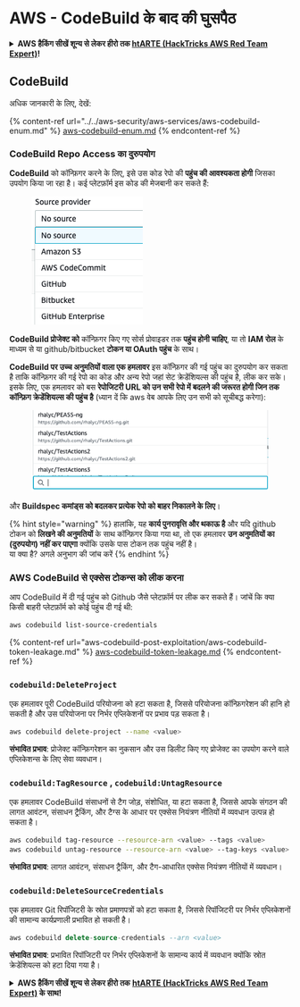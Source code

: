 # AWS - CodeBuild के बाद की घुसपैठ

<details>

<summary><strong> AWS हैकिंग सीखें शून्य से लेकर हीरो तक </strong> <a href="https://training.hacktricks.xyz/courses/arte"><strong>htARTE (HackTricks AWS Red Team Expert)</strong></a><strong>!</strong></summary>

HackTricks का समर्थन करने के अन्य तरीके:

* यदि आप चाहते हैं कि आपकी **कंपनी का विज्ञापन HackTricks में दिखाई दे** या **HackTricks को PDF में डाउनलोड करें**, तो [**सब्सक्रिप्शन प्लान्स**](https://github.com/sponsors/carlospolop) देखें!
* [**आधिकारिक PEASS & HackTricks स्वैग**](https://peass.creator-spring.com) प्राप्त करें
* [**The PEASS Family**](https://opensea.io/collection/the-peass-family) की खोज करें, हमारा एक्सक्लूसिव [**NFTs**](https://opensea.io/collection/the-peass-family) का संग्रह
* 💬 [**Discord group**](https://discord.gg/hRep4RUj7f) में **शामिल हों** या [**telegram group**](https://t.me/peass) में या **Twitter** पर 🐦 [**@carlospolopm**](https://twitter.com/carlospolopm) को **फॉलो करें**.
* **HackTricks** और [**HackTricks Cloud**](https://github.com/carlospolop/hacktricks-cloud) github repos में PRs सबमिट करके अपनी हैकिंग ट्रिक्स शेयर करें.

</details>

## CodeBuild

अधिक जानकारी के लिए, देखें:

{% content-ref url="../../aws-security/aws-services/aws-codebuild-enum.md" %}
[aws-codebuild-enum.md](../../aws-security/aws-services/aws-codebuild-enum.md)
{% endcontent-ref %}

### CodeBuild Repo Access का दुरुपयोग

**CodeBuild** को कॉन्फ़िगर करने के लिए, इसे उस कोड रेपो की **पहुंच की आवश्यकता होगी** जिसका उपयोग किया जा रहा है। कई प्लेटफ़ॉर्म इस कोड की मेजबानी कर सकते हैं:

<figure><img src="../../../.gitbook/assets/image (3) (5).png" alt=""><figcaption></figcaption></figure>

**CodeBuild प्रोजेक्ट को** कॉन्फ़िगर किए गए सोर्स प्रोवाइडर तक **पहुंच होनी चाहिए**, या तो **IAM रोल** के माध्यम से या github/bitbucket **टोकन या OAuth पहुंच** के साथ।

**CodeBuild पर उच्च अनुमतियों वाला एक हमलावर** इस कॉन्फ़िगर की गई पहुंच का दुरुपयोग कर सकता है ताकि कॉन्फ़िगर की गई रेपो का कोड और अन्य रेपो जहां सेट क्रेडेंशियल्स की पहुंच है, लीक कर सके।\
इसके लिए, एक हमलावर को बस **रेपोजिटरी URL को उन सभी रेपो में बदलने की जरूरत होगी जिन तक कॉन्फ़िग क्रेडेंशियल्स की पहुंच है** (ध्यान दें कि aws वेब आपके लिए उन सभी को सूचीबद्ध करेगा):

<figure><img src="../../../.gitbook/assets/image (11) (1).png" alt=""><figcaption></figcaption></figure>

और **Buildspec कमांड्स को बदलकर प्रत्येक रेपो को बाहर निकालने के लिए**।

{% hint style="warning" %}
हालांकि, यह **कार्य पुनरावृत्ति और थकाऊ है** और यदि github टोकन को **लिखने की अनुमतियों** के साथ कॉन्फ़िगर किया गया था, तो एक हमलावर **उन अनुमतियों का (दुरुपयोग) नहीं कर पाएगा** क्योंकि उसके पास टोकन तक पहुंच नहीं है।\
या क्या है? अगले अनुभाग की जांच करें
{% endhint %}

### AWS CodeBuild से एक्सेस टोकन्स को लीक करना

आप CodeBuild में दी गई पहुंच को Github जैसे प्लेटफ़ॉर्म पर लीक कर सकते हैं। जांचें कि क्या किसी बाहरी प्लेटफ़ॉर्म को कोई पहुंच दी गई थी:
```bash
aws codebuild list-source-credentials
```
{% content-ref url="aws-codebuild-post-exploitation/aws-codebuild-token-leakage.md" %}
[aws-codebuild-token-leakage.md](aws-codebuild-post-exploitation/aws-codebuild-token-leakage.md)
{% endcontent-ref %}

### `codebuild:DeleteProject`

एक हमलावर पूरी CodeBuild परियोजना को हटा सकता है, जिससे परियोजना कॉन्फ़िगरेशन की हानि हो सकती है और उस परियोजना पर निर्भर एप्लिकेशनों पर प्रभाव पड़ सकता है।
```bash
aws codebuild delete-project --name <value>
```
**संभावित प्रभाव**: प्रोजेक्ट कॉन्फ़िगरेशन का नुकसान और उस डिलीट किए गए प्रोजेक्ट का उपयोग करने वाले एप्लिकेशन्स के लिए सेवा व्यवधान।

### `codebuild:TagResource` , `codebuild:UntagResource`

एक हमलावर CodeBuild संसाधनों से टैग जोड़, संशोधित, या हटा सकता है, जिससे आपके संगठन की लागत आवंटन, संसाधन ट्रैकिंग, और टैग्स के आधार पर एक्सेस नियंत्रण नीतियों में व्यवधान उत्पन्न हो सकता है।
```bash
aws codebuild tag-resource --resource-arn <value> --tags <value>
aws codebuild untag-resource --resource-arn <value> --tag-keys <value>
```
**संभावित प्रभाव**: लागत आवंटन, संसाधन ट्रैकिंग, और टैग-आधारित एक्सेस नियंत्रण नीतियों में व्यवधान।

### `codebuild:DeleteSourceCredentials`

एक हमलावर Git रिपॉजिटरी के स्रोत प्रमाणपत्रों को हटा सकता है, जिससे रिपॉजिटरी पर निर्भर एप्लिकेशनों की सामान्य कार्यप्रणाली प्रभावित हो सकती है।
```sql
aws codebuild delete-source-credentials --arn <value>
```
**संभावित प्रभाव**: प्रभावित रिपॉजिटरी पर निर्भर एप्लिकेशनों के सामान्य कार्य में व्यवधान क्योंकि स्रोत क्रेडेंशियल्स को हटा दिया गया है।

<details>

<summary><strong>AWS हैकिंग सीखें शून्य से लेकर हीरो तक</strong> <a href="https://training.hacktricks.xyz/courses/arte"><strong>htARTE (HackTricks AWS Red Team Expert)</strong></a><strong> के साथ!</strong></summary>

HackTricks का समर्थन करने के अन्य तरीके:

* यदि आप चाहते हैं कि आपकी **कंपनी का विज्ञापन HackTricks में दिखाई दे** या **HackTricks को PDF में डाउनलोड करें**, तो [**सब्सक्रिप्शन प्लान्स**](https://github.com/sponsors/carlospolop) देखें!
* [**आधिकारिक PEASS & HackTricks स्वैग**](https://peass.creator-spring.com) प्राप्त करें
* [**The PEASS Family**](https://opensea.io/collection/the-peass-family) की खोज करें, हमारा विशेष [**NFTs**](https://opensea.io/collection/the-peass-family) संग्रह
* 💬 [**Discord group**](https://discord.gg/hRep4RUj7f) में **शामिल हों** या [**telegram group**](https://t.me/peass) में या **Twitter** पर मुझे 🐦 [**@carlospolopm**](https://twitter.com/carlospolopm) **का अनुसरण करें**।
* **HackTricks** के [**github repos**](https://github.com/carlospolop/hacktricks) और [**HackTricks Cloud**](https://github.com/carlospolop/hacktricks-cloud) में PRs सबमिट करके अपनी हैकिंग ट्रिक्स साझा करें।

</details>
